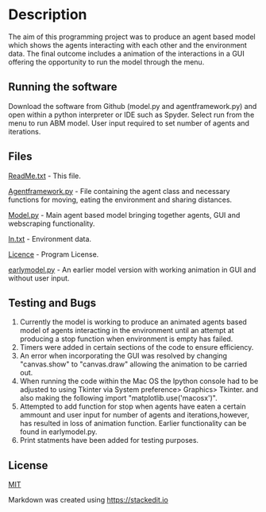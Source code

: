 # Description

The aim of this programming project was to produce an agent based model which shows the agents interacting with each other and the environment data. The final outcome includes a animation of the interactions in a GUI offering the opportunity to run the model through the menu.

## Running the software

Download the software from Github (model.py and agentframework.py) and open within a python interpreter or IDE such as Spyder. Select run from the menu to run ABM model. User input required to set number of agents and iterations.

## Files
 
[ReadMe.txt](https://github.com/gy20oz/Assessment1/blob/main/README.md) - This file.

[Agentframework.py](https://github.com/gy20oz/Assessment1/blob/main/agentframework.py) - File containing the agent
class and necessary functions for moving, 
eating the environment and sharing distances.

[Model.py](https://github.com/gy20oz/Assessment1/blob/main/model.py) - Main agent based model bringing
together agents, GUI and webscraping functionality.

[In.txt](https://github.com/gy20oz/Assessment1/blob/main/in.txt) - Environment data.

[Licence](https://github.com/gy20oz/Assessment1/blob/main/LICENSE) - Program License.

[earlymodel.py](https://github.com/gy20oz/Assessment1/blob/main/earlymodel.py) - An earlier model version with working animation in GUI and without user input.


## Testing and Bugs 
1. Currently the model is working to produce an animated agents based model of agents interacting in the environment until an attempt at producing a stop function when environment is empty has failed.
2. Timers were added in certain sections of the code to ensure efficiency. 
3. An error when incorporating the GUI was resolved by changing "canvas.show" to "canvas.draw" allowing the animation to be carried out.
4. When running the code within the Mac OS the Ipython console had to be adjusted to using Tkinter via System preference> Graphics> Tkinter. and also making the following import "matplotlib.use('macosx')".
5. Attempted to add function for stop when agents have eaten a certain ammount and user input for number of agents and iterations,however, has resulted in loss of animation function. Earlier functionality can be found in earlymodel.py.
6. Print statments have been added for testing purposes.


## License
[MIT](https://choosealicense.com/licenses/mit/)


Markdown was created using https://stackedit.io
